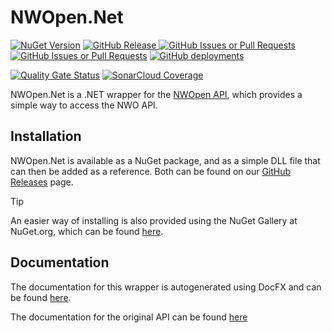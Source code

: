 # NWOpen.Net
[![NuGet Version](https://img.shields.io/nuget/v/NWOpen.Net)](https://www.nuget.org/packages/NWOpen.Net/)
[![GitHub Release](https://img.shields.io/github/v/release/team-golfslag/NWOpen.Net?label=GitHub%20Release)
](https://github.com/team-golfslag/NWOpen.Net/releases)
[![GitHub Issues or Pull Requests](https://img.shields.io/github/issues/team-golfslag/NWOpen.Net)](https://github.com/team-golfslag/NWOpen.Net/issues)
[![GitHub Issues or Pull Requests](https://img.shields.io/github/issues-pr/team-golfslag/NWOpen.Net)](https://github.com/team-golfslag/NWOpen.Net/pulls)
[![GitHub deployments](https://img.shields.io/github/deployments/team-golfslag/NWOpen.Net/github-pages?label=docfx)
](https://team-golfslag.github.io/NWOpen.Net/)

[![Quality Gate Status](https://sonarcloud.io/api/project_badges/measure?project=team-golfslag_NWOpen.Net&metric=alert_status)](https://sonarcloud.io/project/overview?id=team-golfslag_NWOpen.Net)
[![SonarCloud Coverage](https://sonarcloud.io/api/project_badges/measure?project=team-golfslag_NWOpen.Net&metric=coverage)](https://sonarcloud.io/project/overview?id=team-golfslag_NWOpen.Net)

NWOpen.Net is a .NET wrapper for the [NWOpen API](https://www.nwo.nl/sites/nwo/files/media-files/NWOpen-API_ENG_Pub.pdf), which provides a simple way to access the NWO API.

## Installation
NWOpen.Net is available as a NuGet package, and as a simple DLL file that can then be added as a reference.
Both can be found on our [GitHub Releases](https://github.com/team-golfslag/NWOpen.Net/releases) page.

> [!TIP]
> An easier way of installing is also provided using the NuGet Gallery at NuGet.org, which can be found [here](https://www.nuget.org/packages/NWOpen.Net/).

## Documentation
The documentation for this wrapper is autogenerated using DocFX and can be found [here](https://team-golfslag.github.io/NWOpen.Net/).

The documentation for the original API can be found [here](https://www.nwo.nl/sites/nwo/files/media-files/NWOpen-API_ENG_Pub.pdf)